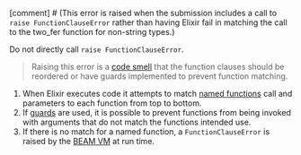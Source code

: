 [comment] # (This error is raised when the submission includes a call to `raise FunctionClauseError` rather than having Elixir fail in matching the call to the two_fer function for non-string types.)

Do not directly call `raise FunctionClauseError`.

> Raising this error is a [code smell](https://en.wikipedia.org/wiki/Code_smell) that the function clauses should be reordered or have guards implemented to prevent function matching.

1. When Elixir executes code it attempts to match [named functions](https://elixir-lang.org/getting-started/modules-and-functions.html#named-functions) call and parameters to each function from top to bottom.
2. If [guards](https://hexdocs.pm/elixir/master/guards.html) are used, it is possible to prevent functions from being invoked with arguments that do not match the functions intended use.
3. If there is no match for a named function, a `FunctionClauseError` is raised by the [BEAM VM](<https://en.wikipedia.org/wiki/BEAM_(Erlang_virtual_machine)>) at run time.
